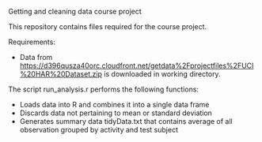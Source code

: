 Getting and cleaning data course project

This repository contains files required for the course project.

Requirements:
* Data from https://d396qusza40orc.cloudfront.net/getdata%2Fprojectfiles%2FUCI%20HAR%20Dataset.zip is downloaded in working directory.

The script run_analysis.r performs the following functions:
* Loads data into R and combines it into a single data frame
* Discards data not pertaining to mean or standard deviation
* Generates summary data tidyData.txt that contains average of all observation grouped by activity and test subject